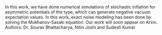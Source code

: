 In this work, we have done numerical simulations of stochastic inflation for asymmetric potentials of the type, which can generate negative vacuum expectation values.
In this work, exact noise modeling has been done by solving the Mukhanov-Sasaki equation.
Our work will soon appear on Arxiv. 
Authors: Dr. Sourav Bhattacharya, Nitin Joshi and Sudesh Kumar
